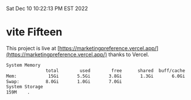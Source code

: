 Sat Dec 10 10:22:13 PM EST 2022

# vite Fifteen


This project is live at [https://marketingpreference.vercel.app/](https://marketingpreference.vercel.app/) thanks to Vercel.

```bash
System Memory
               total        used        free      shared  buff/cache   available
Mem:            15Gi       5.5Gi       3.8Gi       1.3Gi       6.0Gi       8.2Gi
Swap:          8.0Gi       1.0Gi       7.0Gi
System Storage
159M	.
